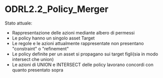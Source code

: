 # ODRL2.2_Policy_Merger
Stato attuale:
- Rappresentazione delle azioni mediante albero di permessi
- Le policy hanno un singolo asset Target
- Le regole e le azioni attualmente rappresentate non presentano "constraint" o "refinement"
- Le policy definite per un asset si propagano sui target figli(sia in modo intersect che union)
- Le azioni di UNION e INTERSECT delle policy lavorano concordi con quanto presentato sopra
